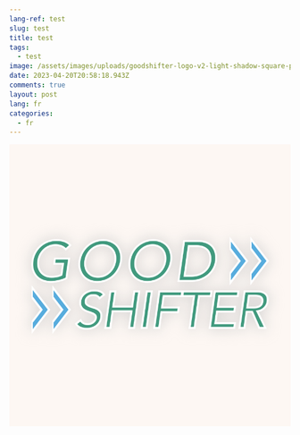 ```yaml
---
lang-ref: test
slug: test
title: test
tags:
  - test
image: /assets/images/uploads/goodshifter-logo-v2-light-shadow-square-pink.png
date: 2023-04-20T20:58:18.943Z
comments: true
layout: post
lang: fr
categories:
  - fr
---
```

![](/assets/images/uploads/goodshifter-logo-v2-light-shadow-square-pink.png)